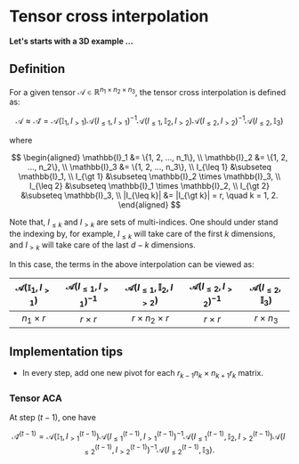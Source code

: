 # Tensor cross interpolation

**Let's starts with a 3D example ...**

## Definition

For a given tensor $\mathcal{A} \in \mathbb{R}^{n_1 \times n_2 \times n_3}$, the tensor cross interpolation is defined as:

$$
\mathcal{A} \approx \mathcal{\tilde{A}} = \mathcal{A}(\mathbb{I}_1, I_{\gt 1}) \mathcal{A}(I_{\leq 1}, I_{\gt 1})^{-1} \mathcal{A}(I_{\leq 1}, \mathbb{I}_2, I_{\gt 2}) \mathcal{A}(I_{\leq 2}, I_{\gt 2})^{-1} \mathcal{A}(I_{\leq 2}, \mathbb{I}_3)
$$

where

$$
\begin{aligned}
    \mathbb{I}_1 &= \{1, 2, ..., n_1\}, \\
    \mathbb{I}_2 &= \{1, 2, ..., n_2\}, \\
    \mathbb{I}_3 &= \{1, 2, ..., n_3\}, \\
    I_{\leq 1} &\subseteq \mathbb{I}_1, \\
    I_{\gt 1} &\subseteq \mathbb{I}_2 \times \mathbb{I}_3, \\
    I_{\leq 2} &\subseteq \mathbb{I}_1 \times \mathbb{I}_2, \\
    I_{\gt 2} &\subseteq \mathbb{I}_3, \\
    |I_{\leq k}| &= |I_{\gt k}| = r, \quad k = 1, 2.
\end{aligned}
$$

Note that, $I_{\leq k}$ and $I_{\gt k}$ are sets of multi-indices. One should under stand the indexing by, for example, $I_{\leq k}$ will take care of the first $k$ dimensions, and $I_{\gt k}$ will take care of the last $d - k$ dimensions.

In this case, the terms in the above interpolation can be viewed as:

| $\mathcal{A}(\mathbb{I}_1, I_{\gt 1})$ | $\mathcal{A}(I_{\leq 1}, I_{\gt 1})^{-1}$ | $\mathcal{A}(I_{\leq 1}, \mathbb{I}_2, I_{\gt 2})$ | $\mathcal{A}(I_{\leq 2}, I_{\gt 2})^{-1}$ | $\mathcal{A}(I_{\leq 2}, \mathbb{I}_3)$ |
|:-:|:-:|:-:|:-:|:-:|
| $n_1 \times r$ | $r \times r$ | $r \times n_2 \times r$ | $r \times r$ | $r \times n_3$ |

## Implementation tips

- In every step, add one new pivot for each $r_{k - 1} n_k \times n_{k + 1} r_k$ matrix.

### Tensor ACA

At step $(t - 1)$, one have

$$
\mathcal{\tilde{A}}^{(t - 1)} = \mathcal{A}(\mathbb{I}_1, I_{\gt 1}^{(t - 1)}) \mathcal{A}(I_{\leq 1}^{(t - 1)}, I_{\gt 1}^{(t - 1)})^{-1} \mathcal{A}(I_{\leq 1}^{(t - 1)}, \mathbb{I}_2, I_{\gt 2}^{(t - 1)}) \mathcal{A}(I_{\leq 2}^{(t - 1)}, I_{\gt 2}^{(t - 1)})^{-1} \mathcal{A}(I_{\leq 2}^{(t - 1)}, \mathbb{I}_3).
$$




